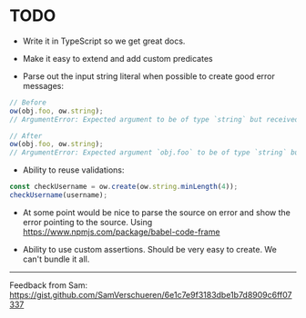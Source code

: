 # TODO

- Write it in TypeScript so we get great docs.

- Make it easy to extend and add custom predicates

- Parse out the input string literal when possible to create good error messages:

```js
// Before
ow(obj.foo, ow.string);
// ArgumentError: Expected argument to be of type `string` but received type `null`

// After
ow(obj.foo, ow.string);
// ArgumentError: Expected argument `obj.foo` to be of type `string` but received type `null`
```

- Ability to reuse validations:

```js
const checkUsername = ow.create(ow.string.minLength(4));
checkUsername(username);
```

- At some point would be nice to parse the source on error and show the error pointing to the source. Using https://www.npmjs.com/package/babel-code-frame

- Ability to use custom assertions. Should be very easy to create. We can't bundle it all.


---


Feedback from Sam: https://gist.github.com/SamVerschueren/6e1c7e9f3183dbe1b7d8909c6ff07337
